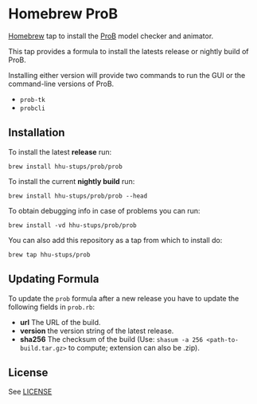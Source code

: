 # Homebrew ProB

[Homebrew](http://brew.sh) tap to install the [ProB](https://www3.hhu.de/stups/prob/index.php/Main_Page) model checker and animator.

This tap provides a formula to install the latests release or nightly build of ProB. 

Installing either version will provide two commands to run the GUI or the command-line versions of ProB.

* `prob-tk`
* `probcli`

## Installation


To install the latest **release** run:

```
brew install hhu-stups/prob/prob
```

To install the current **nightly build** run:

```
brew install hhu-stups/prob/prob --head
```

To obtain debugging info in case of problems you can run:
```
brew install -vd hhu-stups/prob/prob
```

You can also add this repository as a tap from which to install do:

```
brew tap hhu-stups/prob
```

## Updating Formula

To update the `prob` formula after a new release you have to update the following fields in `prob.rb`:

  * **url** The URL of the build.
  * **version** the version string of the latest release.
  * **sha256** The checksum of the build (Use: `shasum -a 256 <path-to-build.tar.gz>` to compute; extension can also be .zip).

## License

See [LICENSE](LICENSE.md)
